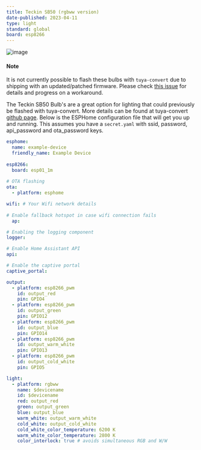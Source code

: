 ```yaml
---
title: Teckin SB50 (rgbww version)
date-published: 2023-04-11
type: light
standard: global
board: esp8266
---
```


![image](/teckin_sb50.jpg)

#### Note

It is not currently possible to flash these bulbs with `tuya-convert`
due to shipping with an updated/patched firmware. Please check [this
issue](https://github.com/ct-Open-Source/tuya-convert/issues/483) for
details and progress on a workaround.

The Teckin SB50 Bulb\'s are a great option for lighting that could
previously be flashed with tuya-convert. More details can be found at
tuya-convert [github
page](https://github.com/ct-Open-Source/tuya-convert). Below is the
ESPHome configuration file that will get you up and running. This
assumes you have a `secret.yaml` with ssid, password, api_password and
ota_password keys.

``` yaml
esphome:
  name: example-device
  friendly_name: Example Device
 
esp8266:
  board: esp01_1m
    
# OTA flashing
ota:
  - platform: esphome

wifi: # Your Wifi network details
  
# Enable fallback hotspot in case wifi connection fails  
  ap:

# Enabling the logging component
logger:

# Enable Home Assistant API
api:

# Enable the captive portal
captive_portal:

output:
  - platform: esp8266_pwm
    id: output_red
    pin: GPIO4
  - platform: esp8266_pwm
    id: output_green
    pin: GPIO12
  - platform: esp8266_pwm
    id: output_blue
    pin: GPIO14
  - platform: esp8266_pwm
    id: output_warm_white
    pin: GPIO13
  - platform: esp8266_pwm
    id: output_cold_white
    pin: GPIO5

light:
  - platform: rgbww
    name: $devicename
    id: $devicename
    red: output_red
    green: output_green
    blue: output_blue
    warm_white: output_warm_white
    cold_white: output_cold_white
    cold_white_color_temperature: 6200 K
    warm_white_color_temperature: 2800 K
    color_interlock: true # avoids simultaneous RGB and W/W
```
